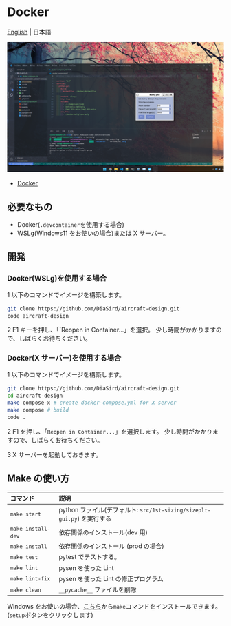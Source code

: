 # Docker

[English](../en/docker.md) | 日本語

![wlsg](../../images/wslg.png)

- [Docker](#Docker)

## 必要なもの

- Docker(`.devcontainer`を使用する場合)
- WSLg(Windows11 をお使いの場合)または X サーバー。

## 開発

### Docker(WSLg)を使用する場合

1 以下のコマンドでイメージを構築します。

```bash
git clone https://github.com/DiaSird/aircraft-design.git
code aircraft-design
```

2 F1 キーを押し、「`Reopen in Container...」を選択。
少し時間がかかりますので、しばらくお待ちください。

### Docker(X サーバー)を使用する場合

1 以下のコマンドでイメージを構築します。

```bash
git clone https://github.com/DiaSird/aircraft-design.git
cd aircraft-design
make compose-x # create docker-compose.yml for X server
make compose # build
code .
```

2 F1 を押し、「`Reopen in Container...`」を選択します。
少し時間がかかりますので、しばらくお待ちください。

3 X サーバーを起動しておきます。

## Make の使い方

| コマンド           | 説明                                                                    |
| :----------------- | :---------------------------------------------------------------------- |
| `make start`       | python ファイル(デフォルト: `src/1st-sizing/sizeplt-gui.py`) を実行する |
| `make install-dev` | 依存関係のインストール(dev 用)                                          |
| `make install`     | 依存関係のインストール (prod の場合)                                    |
| `make test`        | pytest でテストする。                                                   |
| `make lint`        | pysen を使った Lint                                                     |
| `make lint-fix`    | pysen を使った Lint の修正プログラム                                    |
| `make clean`       | `__pycache__` ファイルを削除                                            |

Windows をお使いの場合、[こちら](http://gnuwin32.sourceforge.net/packages/make.htm)から`make`コマンドをインストールできます。(`setup`ボタンをクリックします)
